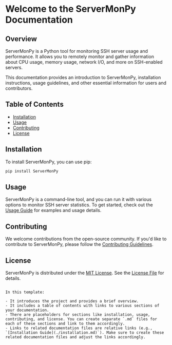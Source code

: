 # Welcome to the ServerMonPy Documentation

## Overview

ServerMonPy is a Python tool for monitoring SSH server usage and performance. It allows you to remotely monitor and gather information about CPU usage, memory usage, network I/O, and more on SSH-enabled servers.

This documentation provides an introduction to ServerMonPy, installation instructions, usage guidelines, and other essential information for users and contributors.

## Table of Contents

- [Installation](https://github.com/rubikproxy/ServerMonPy)
- [Usage](https://github.com/rubikproxy/ServerMonPy)
- [Contributing](https://github.com/rubikproxy/ServerMonPy)
- [License](https://github.com/rubikproxy/ServerMonPy)

## Installation

To install ServerMonPy, you can use pip:

```bash
pip install ServerMonPy
```
## Usage

ServerMonPy is a command-line tool, and you can run it with various options to monitor SSH server statistics. To get started, check out the [Usage Guide](https://github.com/rubikproxy/ServerMonPy) for examples and usage details.

## Contributing

We welcome contributions from the open-source community. If you'd like to contribute to ServerMonPy, please follow the [Contributing Guidelines](https://github.com/rubikproxy/ServerMonPy).

## License

ServerMonPy is distributed under the [MIT License](https://github.com/rubikproxy/ServerMonPy). See the [License File](https://github.com/rubikproxy/ServerMonPy) for details.
```

In this template:

- It introduces the project and provides a brief overview.
- It includes a table of contents with links to various sections of your documentation.
- There are placeholders for sections like installation, usage, contributing, and license. You can create separate `.md` files for each of these sections and link to them accordingly.
- Links to related documentation files are relative links (e.g., `[Installation Guide](./installation.md)`). Make sure to create these related documentation files and adjust the links accordingly.